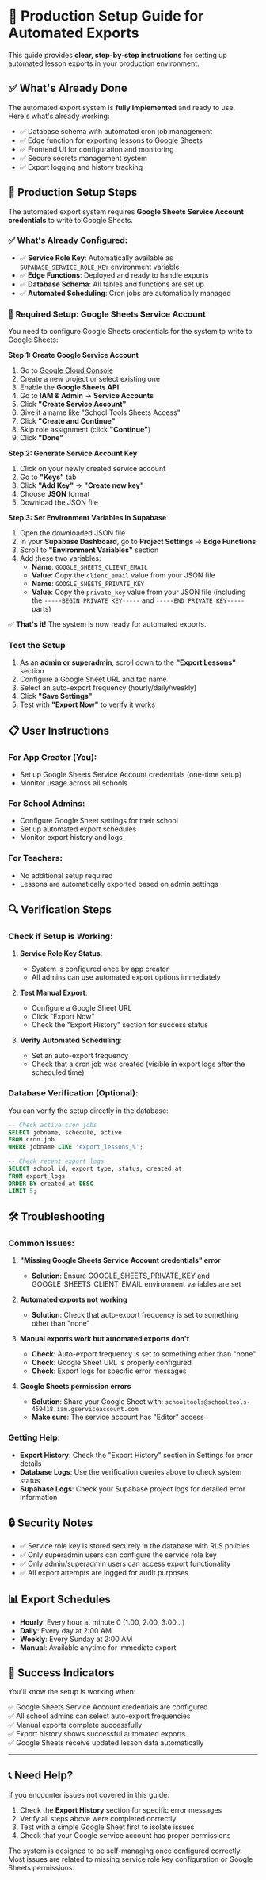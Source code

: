 # 🚀 Production Setup Guide for Automated Exports

This guide provides **clear, step-by-step instructions** for setting up automated lesson exports in your production environment.

## ✅ **What's Already Done**

The automated export system is **fully implemented** and ready to use. Here's what's already working:

- ✅ Database schema with automated cron job management
- ✅ Edge function for exporting lessons to Google Sheets  
- ✅ Frontend UI for configuration and monitoring
- ✅ Secure secrets management system
- ✅ Export logging and history tracking

## 🔧 **Production Setup Steps**

The automated export system requires **Google Sheets Service Account credentials** to write to Google Sheets.

### ✅ **What's Already Configured:**

- ✅ **Service Role Key**: Automatically available as `SUPABASE_SERVICE_ROLE_KEY` environment variable
- ✅ **Edge Functions**: Deployed and ready to handle exports
- ✅ **Database Schema**: All tables and functions are set up
- ✅ **Automated Scheduling**: Cron jobs are automatically managed

### 🔧 **Required Setup: Google Sheets Service Account**

You need to configure Google Sheets credentials for the system to write to Google Sheets:

**Step 1: Create Google Service Account**
1. Go to [Google Cloud Console](https://console.cloud.google.com/)
2. Create a new project or select existing one
3. Enable the **Google Sheets API**
4. Go to **IAM & Admin** → **Service Accounts**
5. Click **"Create Service Account"**
6. Give it a name like "School Tools Sheets Access"
7. Click **"Create and Continue"**
8. Skip role assignment (click **"Continue"**)
9. Click **"Done"**

**Step 2: Generate Service Account Key**
1. Click on your newly created service account
2. Go to **"Keys"** tab
3. Click **"Add Key"** → **"Create new key"**
4. Choose **JSON** format
5. Download the JSON file

**Step 3: Set Environment Variables in Supabase**
1. Open the downloaded JSON file
2. In your **Supabase Dashboard**, go to **Project Settings** → **Edge Functions**
3. Scroll to **"Environment Variables"** section
4. Add these two variables:
   - **Name**: `GOOGLE_SHEETS_CLIENT_EMAIL`
   - **Value**: Copy the `client_email` value from your JSON file
   - **Name**: `GOOGLE_SHEETS_PRIVATE_KEY`  
   - **Value**: Copy the `private_key` value from your JSON file (including the `-----BEGIN PRIVATE KEY-----` and `-----END PRIVATE KEY-----` parts)

✅ **That's it!** The system is now ready for automated exports.

### **Test the Setup**

1. As an **admin or superadmin**, scroll down to the **"Export Lessons"** section
2. Configure a Google Sheet URL and tab name
3. Select an auto-export frequency (hourly/daily/weekly)
4. Click **"Save Settings"**
5. Test with **"Export Now"** to verify it works

## 📋 **User Instructions**

### **For App Creator (You):**
- Set up Google Sheets Service Account credentials (one-time setup)
- Monitor usage across all schools

### **For School Admins:**
- Configure Google Sheet settings for their school
- Set up automated export schedules
- Monitor export history and logs

### **For Teachers:**
- No additional setup required
- Lessons are automatically exported based on admin settings

## 🔍 **Verification Steps**

### **Check if Setup is Working:**

1. **Service Role Key Status**: 
   - System is configured once by app creator
   - All admins can use automated export options immediately

2. **Test Manual Export**:
   - Configure a Google Sheet URL
   - Click "Export Now"
   - Check the "Export History" section for success status

3. **Verify Automated Scheduling**:
   - Set an auto-export frequency
   - Check that a cron job was created (visible in export logs after the scheduled time)

### **Database Verification (Optional)**:

You can verify the setup directly in the database:

```sql
-- Check active cron jobs
SELECT jobname, schedule, active 
FROM cron.job 
WHERE jobname LIKE 'export_lessons_%';

-- Check recent export logs
SELECT school_id, export_type, status, created_at 
FROM export_logs 
ORDER BY created_at DESC 
LIMIT 5;
```

## 🛠️ **Troubleshooting**

### **Common Issues:**

1. **"Missing Google Sheets Service Account credentials" error**
   - **Solution**: Ensure GOOGLE_SHEETS_PRIVATE_KEY and GOOGLE_SHEETS_CLIENT_EMAIL environment variables are set

2. **Automated exports not working**
   - **Solution**: Check that auto-export frequency is set to something other than "none"

3. **Manual exports work but automated exports don't**
   - **Check**: Auto-export frequency is set to something other than "none"
   - **Check**: Google Sheet URL is properly configured
   - **Check**: Export logs for specific error messages

4. **Google Sheets permission errors**
   - **Solution**: Share your Google Sheet with: `schooltools@schooltools-459418.iam.gserviceaccount.com`
   - **Make sure**: The service account has "Editor" access

### **Getting Help:**

- **Export History**: Check the "Export History" section in Settings for error details
- **Database Logs**: Use the verification queries above to check system status
- **Supabase Logs**: Check your Supabase project logs for detailed error information

## 🔒 **Security Notes**

- ✅ Service role key is stored securely in the database with RLS policies
- ✅ Only superadmin users can configure the service role key
- ✅ Only admin/superadmin users can access export functionality
- ✅ All export attempts are logged for audit purposes

## 📊 **Export Schedules**

- **Hourly**: Every hour at minute 0 (1:00, 2:00, 3:00...)
- **Daily**: Every day at 2:00 AM
- **Weekly**: Every Sunday at 2:00 AM
- **Manual**: Available anytime for immediate export

## 🎯 **Success Indicators**

You'll know the setup is working when:

✅ Google Sheets Service Account credentials are configured  
✅ All school admins can select auto-export frequencies  
✅ Manual exports complete successfully  
✅ Export history shows successful automated exports  
✅ Google Sheets receive updated lesson data automatically  

---

## 📞 **Need Help?**

If you encounter issues not covered in this guide:

1. Check the **Export History** section for specific error messages
2. Verify all steps above were completed correctly
3. Test with a simple Google Sheet first to isolate issues
4. Check that your Google service account has proper permissions

The system is designed to be self-managing once configured correctly. Most issues are related to missing service role key configuration or Google Sheets permissions. 